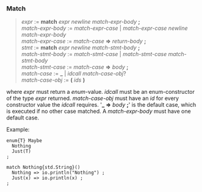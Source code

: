 ### Match

> *expr* := **match** *expr* *newline* *match-expr-body* **;**\
> *match-expr-body* := *match-expr-case* | *match-expr-case* *newline* *match-expr-body*\
> *match-expr-case* := *match-case* **=>** *return-body* **;**\
> *stmt* := **match** *expr* *newline* *match-stmt-body* **;**\
> *match-stmt-body* := *match-stmt-case* | *match-stmt-case* *match-stmt-body*\
> *match-stmt-case* := *match-case* **=>** *body* **;**\
> *match-case* := **_** | *idcall* *match-case-obj*? \
> *match-case-obj* := **(** *ids* **)**

where *expr* must return a *enum*-value. *idcall* must be an enum-constructor
of the type *expr* returned. *match-case-obj* must have an *id* for every
constructor value the *idcall* requires. '**_** **=>** *body* **;**' is the
default case, which is executed if no other case matched.  A *match-expr-body*
must have one default case.

Example:

```
enum{T} Maybe
  Nothing
  Just(T)
;

match Nothing{std.String}()
  Nothing => io.println("Nothing") ;
  Just(x) => io.println(x) ;
;
```
